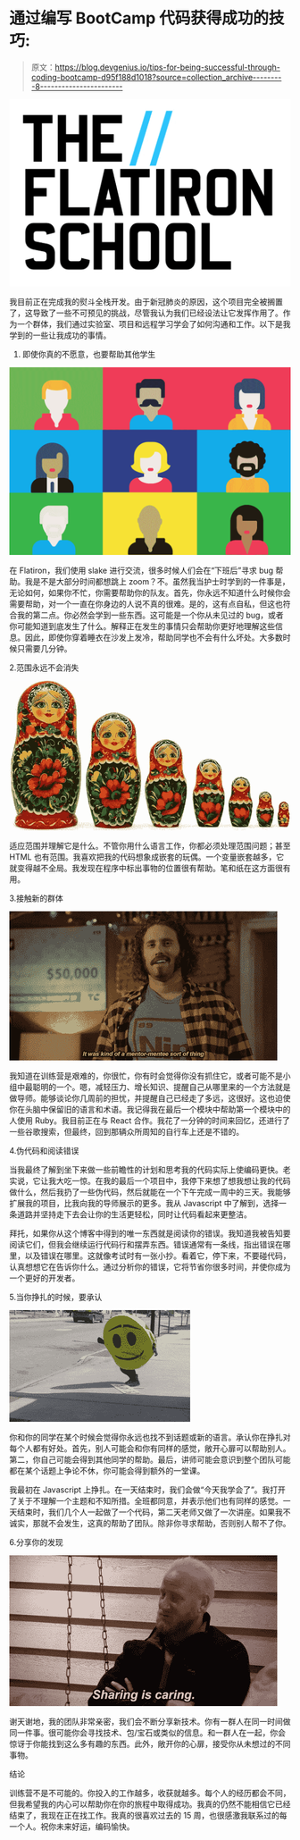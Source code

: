 # 通过编写 BootCamp 代码获得成功的技巧:

> 原文：<https://blog.devgenius.io/tips-for-being-successful-through-coding-bootcamp-d95f188d1018?source=collection_archive---------8----------------------->

![](img/cef7f299c6d10801568ad945f74ed4d3.png)

我目前正在完成我的熨斗全栈开发。由于新冠肺炎的原因，这个项目完全被搁置了，这导致了一些不可预见的挑战，尽管我认为我们已经设法让它发挥作用了。作为一个群体，我们通过实验室、项目和远程学习学会了如何沟通和工作。以下是我学到的一些让我成功的事情。

1.  即使你真的不愿意，也要帮助其他学生

![](img/69be5036233f1ec8eeaaddd27d4bc044.png)

在 Flatiron，我们使用 slake 进行交流，很多时候人们会在“下班后”寻求 bug 帮助。我是不是大部分时间都想跳上 zoom？不。虽然我当护士时学到的一件事是，无论如何，如果你不忙，你需要帮助你的队友。首先，你永远不知道什么时候你会需要帮助，对一个一直在你身边的人说不真的很难。是的，这有点自私，但这也符合我的第二点。你必然会学到一些东西。这可能是一个你从未见过的 bug，或者你可能知道到底发生了什么。解释正在发生的事情只会帮助你更好地理解这些信息。因此，即使你穿着睡衣在沙发上发冷，帮助同学也不会有什么坏处。大多数时候只需要几分钟。

2.范围永远不会消失

![](img/d83059e2bc33c5c56517b9cd36dc97fd.png)

适应范围并理解它是什么。不管你用什么语言工作，你都必须处理范围问题；甚至 HTML 也有范围。我喜欢把我的代码想象成嵌套的玩偶。一个变量嵌套越多，它就变得越不全局。我发现在程序中标出事物的位置很有帮助。笔和纸在这方面很有用。

3.接触新的群体

![](img/9aa89df94c946f393d6708d66d7d7357.png)

我知道在训练营是艰难的，你很忙，你有时会觉得你没有抓住它，或者可能不是小组中最聪明的一个。嗯，减轻压力、增长知识、提醒自己从哪里来的一个方法就是做导师。能够谈论你几周前的担忧，并提醒自己已经走了多远，这很好。这也迫使你在头脑中保留旧的语言和术语。我记得我在最后一个模块中帮助第一个模块中的人使用 Ruby。我目前正在与 React 合作。我花了一分钟的时间来回忆，还进行了一些谷歌搜索，但最终，回到那辆众所周知的自行车上还是不错的。

4.伪代码和阅读错误

当我最终了解到坐下来做一些前瞻性的计划和思考我的代码实际上使编码更快。老实说，它让我大吃一惊。在我的最后一个项目中，我停下来想了想我想让我的代码做什么，然后我扔了一些伪代码，然后就能在一个下午完成一周中的三天。我能够扩展我的项目，比我向我的导师展示的更多。我从 Javascript 中了解到，选择一条道路并坚持走下去会让你的生活更轻松，同时让代码看起来更整洁。

拜托，如果你从这个博客中得到的唯一东西就是阅读你的错误。我知道我被告知要阅读它们，但我会继续运行代码行和摆弄东西。错误通常有一条线，指出错误在哪里，以及错误在哪里。这就像考试时有一张小抄。看着它，停下来，不要碰代码，认真想想它在告诉你什么。通过分析你的错误，它将节省你很多时间，并使你成为一个更好的开发者。

5.当你挣扎的时候，要承认

![](img/6320c970e3277d8859bad1b947f7785e.png)

你和你的同学在某个时候会觉得你永远也找不到话题或新的语言。承认你在挣扎对每个人都有好处。首先，别人可能会和你有同样的感觉，敞开心扉可以帮助别人。第二，你自己可能会得到其他同学的帮助。最后，讲师可能会意识到整个团队可能都在某个话题上争论不休，你可能会得到额外的一堂课。

我最初在 Javascript 上挣扎。在一天结束时，我们会做“今天我学会了”。我打开了关于不理解一个主题和不知所措。全班都同意，并表示他们也有同样的感觉。一天结束时，我们几个人一起做了一个代码，第二天老师又做了一次讲座。如果我不诚实，那就不会发生，这真的帮助了团队。除非你寻求帮助，否则别人帮不了你。

6.分享你的发现

![](img/74eb5a25147e38b186f7c4e1491859e0.png)

谢天谢地，我的团队非常亲密，我们会不断分享新技术。你有一群人在同一时间做同一件事。很可能你会寻找技术、包/宝石或类似的信息。和一群人在一起，你会惊讶于你能找到这么多有趣的东西。此外，敞开你的心扉，接受你从未想过的不同事物。

结论

训练营不是不可能的。你投入的工作越多，收获就越多。每个人的经历都会不同，但我希望我的内心可以帮助你在你的旅程中取得成功。我真的仍然不能相信它已经结束了，我现在正在找工作。我真的很喜欢过去的 15 周，也很感激我联系过的每一个人。祝你未来好运，编码愉快。